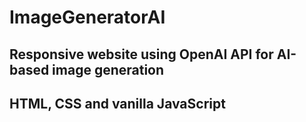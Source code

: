 # ImageGeneratorAI
## Responsive website using OpenAI API for AI-based image generation
## HTML, CSS and vanilla JavaScript